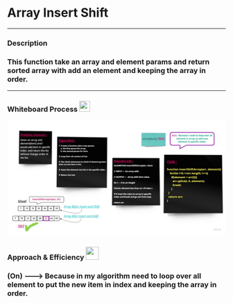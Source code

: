 # Array Insert Shift
---
### **Description**
### This function take an array and element params and return sorted array with add an element and keeping the array in order.
---
### **Whiteboard Process** <img src="https://cdn-icons.flaticon.com/png/512/3281/premium/3281345.png?token=exp=1653929873~hmac=31e157574f38f1b4392c3a8b6f5e227b" width="25" height="25">
![](./image/InsertShiftArray.jpg)

### **Approach & Efficiency** <img src="https://cdn-icons-png.flaticon.com/512/1459/1459073.png" width="30" height="30">

### (On) ---> Because in my algorithm need to loop over all element to put the new item in index and keeping the array in order.